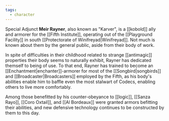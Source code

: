 ```yaml
---
tags:
  - character
---
```


Special Adjunct **Meir Rayner**, also known as "Karver", is a [[kobold]] ally and armorer for the [[Fifth Institute]], operating out of the [[Playground Facility]] in south [[Protectorate of Winifreyad|Winifreyad]]. Not much is known about them by the general public, aside from their body of work.

In spite of difficulties in their childhood related to strange [[antimagic]] properties their body seems to naturally exhibit, Rayner has dedicated themself to being of use. To that end, Rayner has trained to become an [[Enchantment|enchanter]]-armorer for most of the [[Songbird|songbirds]] and [[Broadcaster|Broadcasters]] employed by the Fifth, as his body's abilities enable him to baffle even the most stalwart of Codecs, enabling others to live more comfortably.

Among those benefitted by his counter-obeyance to [[logic]], [[Sanza Rayo]], [[Coro Oxtail]], and [[Al Bordeaux]] were granted armors befitting their abilities, and new defensive technology continues to be constructed by them to this day. 